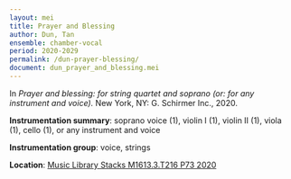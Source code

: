 ```yaml
---
layout: mei
title: Prayer and Blessing
author: Dun, Tan
ensemble: chamber-vocal
period: 2020-2029
permalink: /dun-prayer-blessing/
document: dun_prayer_and_blessing.mei
---
```


In *Prayer and blessing: for string quartet and soprano (or: for any instrument and voice).* New York, NY: G. Schirmer Inc., 2020.

**Instrumentation summary**: soprano voice (1), violin I (1), violin II (1), viola (1), cello (1), or any instrument and voice

**Instrumentation group**: voice, strings

**Location**: <a href="https://tufts-primo.hosted.exlibrisgroup.com/permalink/f/bnf7qa/01TUN_ALMA21286366430003851" target="_blank">Music Library Stacks M1613.3.T216 P73 2020</a>
